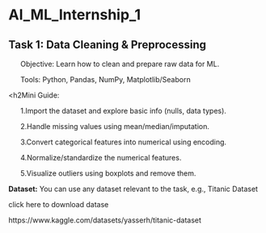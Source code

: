 <h1>AI_ML_Internship_1</h1>

<h2>Task 1: Data Cleaning & Preprocessing</h2>
 <ul>Objective: Learn how to clean and prepare raw data for ML.</ul>
 <ul>Tools: Python, Pandas, NumPy, Matplotlib/Seaborn</ul>

 
 <h2Mini Guide:</h2>
 <ul>1.Import the dataset and explore basic info (nulls, data types).</ul>
 <ul>2.Handle missing values using mean/median/imputation.</ul>
 <ul>3.Convert categorical features into numerical using encoding.</ul>
 <ul>4.Normalize/standardize the numerical features.</ul>
 <ul>5.Visualize outliers using boxplots and remove them.</ul>

 <p><b>Dataset:</b> You can use any dataset relevant to the task, e.g., Titanic Dataset</p>
  
<p>click here to download datase</p> https://www.kaggle.com/datasets/yasserh/titanic-dataset
